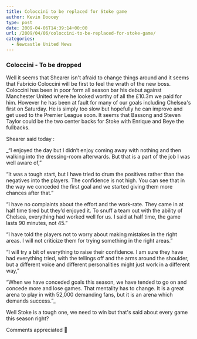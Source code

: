 ```yaml
---
title: Coloccini to be replaced for Stoke game
author: Kevin Doocey
type: post
date: 2009-04-06T14:39:14+00:00
url: /2009/04/06/coloccini-to-be-replaced-for-stoke-game/
categories:
  - Newcastle United News
---
```


### Coloccini - To be dropped

Well it seems that Shearer isn't afraid to change things around and it seems that Fabricio Coloccini will be first to feel the wrath of the new boss. Coloccini has been in poor form all season bar his debut against Manchester United where he looked worthy of all the £10.3m we paid for him. However he has been at fault for many of our goals including Chelsea's first on Saturday. He is simply too slow but hopefully he can improve and get used to the Premier League soon. It seems that Bassong and Steven Taylor could be the two center backs for Stoke with Enrique and Beye the fullbacks.

Shearer said today :

\_“I enjoyed the day but I didn’t enjoy coming away with nothing and then walking into the dressing-room afterwards. But that is a part of the job I was well aware of,”

“It was a tough start, but I have tried to drum the positives rather than the negatives into the players. The confidence is not high. You can see that in the way we conceded the first goal and we started giving them more chances after that.”

“I have no complaints about the effort and the work-rate. They came in at half time tired but they’d enjoyed it. To snuff a team out with the ability of Chelsea, everything had worked well for us. I said at half time, the game lasts 90 minutes, not 45.”

“I have told the players not to worry about making mistakes in the right areas. I will not criticize them for trying something in the right areas.”

“I will try a bit of everything to raise their confidence. I am sure they have had everything tried, with the tellings off and the arms around the shoulder, but a different voice and different personalities might just work in a different way,”

“When we have conceded goals this season, we have tended to go on and concede more and lose games. That mentality has to change. It is a great arena to play in with 52,000 demanding fans, but it is an arena which demands success.”\_

Well Stoke is a tough one, we need to win but that's said about every game this season right?

Comments appreciated 🙂
